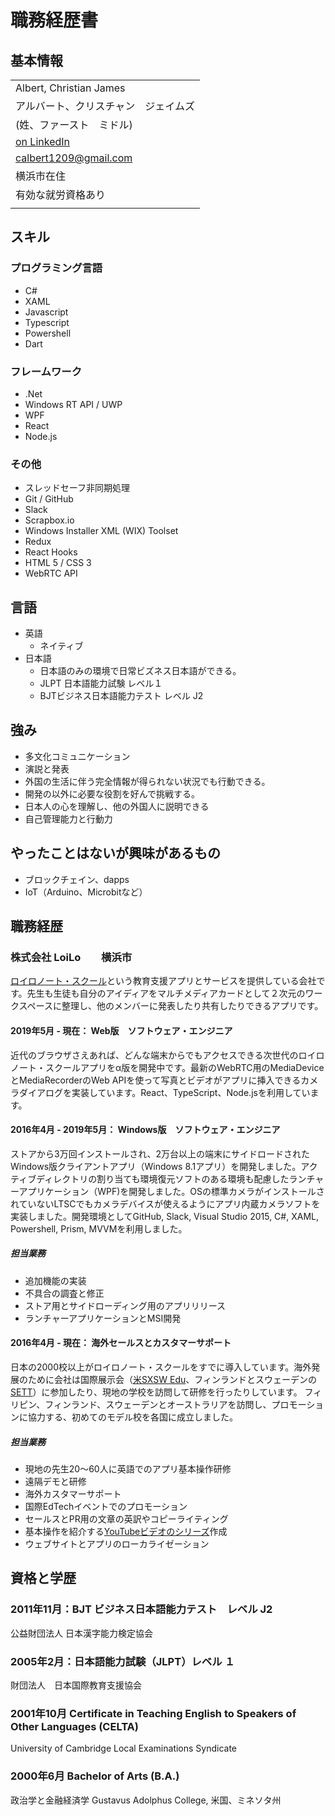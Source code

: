# 職務経歴書

## 基本情報

||
|:-----|
| Albert, Christian James |
| アルバート、クリスチャン　ジェイムズ |
| (姓、ファースト　ミドル) |
|[on LinkedIn](https://www.linkedin.com/in/christianjamesalbert/)|
|[calbert1209@gmail.com](mailto:calbert1209@gmail.com)|
|横浜市在住|
|有効な就労資格あり|
||

## スキル

### プログラミング言語

- C#
- XAML
- Javascript
- Typescript
- Powershell
- Dart

### フレームワーク

- .Net
- Windows RT API / UWP
- WPF
- React
- Node.js

### その他

- スレッドセーフ非同期処理
- Git / GitHub
- Slack
- Scrapbox.io
- Windows Installer XML (WIX) Toolset
- Redux
- React Hooks
- HTML 5 / CSS 3
- WebRTC API

## 言語

- 英語
  - ネイティブ
- 日本語
  - 日本語のみの環境で日常ビズネス日本語ができる。
  - JLPT 日本語能力試験 レベル１
  - BJTビジネス日本語能力テスト レベル J2

## 強み

- 多文化コミュニケーション
- 演説と発表
- 外国の生活に伴う完全情報が得られない状況でも行動できる。
- 開発の以外に必要な役割を好んで挑戦する。
- 日本人の心を理解し、他の外国人に説明できる
- 自己管理能力と行動力

## やったことはないが興味があるもの

- ブロックチェイン、dapps
- IoT（Arduino、Microbitなど）

## 職務経歴

### 株式会社 LoiLo　　横浜市

[ロイロノート・スクール](https://n.loilo.tv/ja)という教育支援アプリとサービスを提供している会社です。先生も生徒も自分のアイディアをマルチメディアカードとして２次元のワークスペースに整理し、他のメンバーに発表したり共有したりできるアプリです。

#### 2019年5月 - 現在： Web版　ソフトウェア・エンジニア

近代のブラウザさえあれば、どんな端末からでもアクセスできる次世代のロイロノート・スクールアプリをα版を開発中です。最新のWebRTC用のMediaDeviceとMediaRecorderのWeb APIを使って写真とビデオがアプリに挿入できるカメラダイアログを実装しています。React、TypeScript、Node.jsを利用しています。

#### 2016年4月 - 2019年5月： Windows版　ソフトウェア・エンジニア

ストアから3万回インストールされ、2万台以上の端末にサイドロードされたWindows版クライアントアプリ（Windows 8.1アプリ）を開発しました。アクティブディレクトリの割り当ても環境復元ソフトのある環境も配慮したランチャーアプリケーション（WPF)を開発しました。OSの標準カメラがインストールされていないLTSCでもカメラデバイスが使えるようにアプリ内蔵カメラソフトを実装しました。開発環境としてGitHub, Slack, Visual Studio 2015, C#, XAML, Powershell, Prism, MVVMを利用しました。

##### 担当業務

- 追加機能の実装
- 不具合の調査と修正
- ストア用とサイドローディング用のアプリリリース
- ランチャーアプリケーションとMSI開発

#### 2016年4月 - 現在： 海外セールスとカスタマーサポート

日本の2000校以上がロイロノート・スクールをすでに導入しています。海外発展のために会社は国際展示会（[米SXSW Edu](https://www.sxswedu.com/)、フィンランドとスウェーデンの[SETT](https://www.settdagarna.se/en/)）に参加したり、現地の学校を訪問して研修を行ったりしています。
フィリピン、フィンランド、スウェーデンとオーストラリアを訪問し、プロモーションに協力する、初めてのモデル校を各国に成立しました。

##### 担当業務

- 現地の先生20～60人に英語でのアプリ基本操作研修
- 遠隔デモと研修
- 海外カスタマーサポート
- 国際EdTechイベントでのプロモーション
- セールスとPR用の文章の英訳やコピーライティング
- 基本操作を紹介する[YouTubeビデオのシリーズ](https://www.youtube.com/playlist?list=PLf-CvxM4vEYvKyCuK0x1Jh_y8ePlzdvoo)作成
- ウェブサイトとアプリのローカライゼーション

## 資格と学歴

### 2011年11月：BJT ビジネス日本語能力テスト　レベル J2

公益財団法人 日本漢字能力検定協会

### 2005年2月：日本語能力試験（JLPT）レベル １

財団法人　日本国際教育支援協会

### 2001年10月 Certificate in Teaching English to Speakers of Other Languages (CELTA)

University of Cambridge Local Examinations Syndicate

### 2000年6月 Bachelor of Arts (B.A.)

政治学と金融経済学
Gustavus Adolphus College, 米国、ミネソタ州
